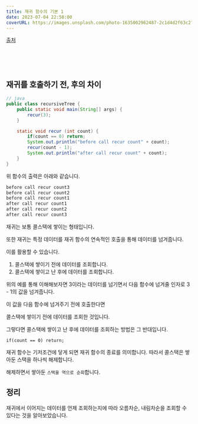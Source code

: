 ```yaml
---
title: 재귀 함수의 기본 1
date: 2023-07-04 22:58:00
coverURL: https://images.unsplash.com/photo-1635002962487-2c1d4d2f63c2?ixlib=rb-4.0.3&ixid=M3wxMjA3fDB8MHxwaG90by1wYWdlfHx8fGVufDB8fHx8fA%3D%3D&auto=format&fit=crop&w=1180&q=80
---
```

<a href="https://unsplash.com/ko/%EC%82%AC%EC%A7%84/2UjheC7FBWQ">출처</a>

<br />
<br />
<br />

## 재귀를 호출하기 전, 후의 차이

```java
// java
public class recursiveTree {
	public static void main(String[] args) {
		recur(3);
	}

	static void recur (int count) {
		if(count == 0) return;
		System.out.println("before call recur count" + count);
		recur(count - 1);
		System.out.println("after call recur count" + count);
	}
}
```
위 함수의 출력은 아래와 같습니다.

```bash
before call recur count3
before call recur count2
before call recur count1
after call recur count1
after call recur count2
after call recur count3
```

재귀는 보통 콜스택에 쌓이는 형태입니다.

또한 재귀는 특정 데이터를 재귀 함수의 연속적인 호출을 통해 
데이터를 넘겨줍니다.

이를 활용할 수 있습니다.

1. 콜스택에 쌓이기 전에 데이터를 조회합니다.
2. 콜스택에 쌓이고 난 후에 데이터를 조회합니다.

위의 예를 통해 이해해보자면 3이라는 데이터를 넘기면서
다음 함수에 넘겨줄 인자로 3 - 1의 값을 넘겨줍니다.

이 값을 다음 함수에 넘겨주기 전에 호출한다면 

콜스택에 쌓이기 전에 데이터를 조회한 것입니다.

그렇다면 콜스택에 쌓이고 난 후에 데이터를 조회하는 방법은
그 반대입니다.

`if(count == 0) return;`

재귀 함수는 기저조건에 닿게 되면 재귀 함수의 종료를 의미합니다.
따라서 콜스택은 쌓아둔 스택을 하나씩 해제합니다.

해제하면서 쌓아둔 `스택을 역으로 순회`합니다.



## 정리

재귀에서 이어지는 데이터를 언제 조회하는지에 따라
오름차순, 내림차순을 조회할 수 있다는 것을 알아보았습니다.


